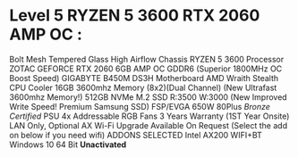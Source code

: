 # Level 5 RYZEN 5 3600 RTX 2060 AMP OC :
Bolt Mesh Tempered Glass High Airflow Chassis
RYZEN 5 3600 Processor
ZOTAC GEFORCE RTX 2060 6GB AMP OC GDDR6 (Superior 1800MHz OC Boost Speed)
GIGABYTE B450M DS3H Motherboard
AMD Wraith Stealth CPU Cooler
16GB 3600mhz Memory (8x2)(Dual Channel) (New Ultrafast 3600mhz Memory!)
512GB NVMe M.2 SSD R:3500 W:3000 (New Improved Write Speed! Premium
Samsung SSD)
FSP/EVGA 650W 80Plus *Bronze Certified* PSU
4x Addressable RGB Fans
3 Years Warranty (1ST Year Onsite)
LAN Only, Optional AX Wi-Fi Upgrade Available On Request (Select the add on below if
you need wifi)
ADDONS SELECTED
Intel AX200 WIFI+BT
Windows 10 64 Bit **Unactivated**